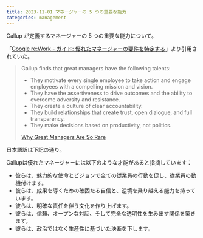 ```yaml
---
title: 2023-11-01 マネージャーの 5 つの重要な能力
categories: management
---
```


Gallup が定義するマネージャーの 5 つの重要な能力について。

「[Google re:Work - ガイド: 優れたマネージャーの要件を特定する](https://rework.withgoogle.com/jp/guides/managers-identify-what-makes-a-great-manager#determine-what-makes-a-great-manager)」より引用されていた。

> Gallup finds that great managers have the following talents:
>
> - They motivate every single employee to take action and engage employees with a compelling mission and vision.
> - They have the assertiveness to drive outcomes and the ability to overcome adversity and resistance.
> - They create a culture of clear accountability.
> - They build relationships that create trust, open dialogue, and full transparency.
> - They make decisions based on productivity, not politics.
>
> [Why Great Managers Are So Rare](https://www.gallup.com/workplace/231593/why-great-managers-rare.aspx)

日本語訳は下記の通り。

Gallupは優れたマネージャーには以下のような才能があると指摘しています：

- 彼らは、魅力的な使命とビジョンで全ての従業員の行動を促し、従業員の動機付けます。
- 彼らは、成果を導くための確固たる自信と、逆境を乗り越える能力を持っています。
- 彼らは、明確な責任を伴う文化を作り上げます。
- 彼らは、信頼、オープンな対話、そして完全な透明性を生み出す関係を築きます。
- 彼らは、政治ではなく生産性に基づいた決断を下します。
